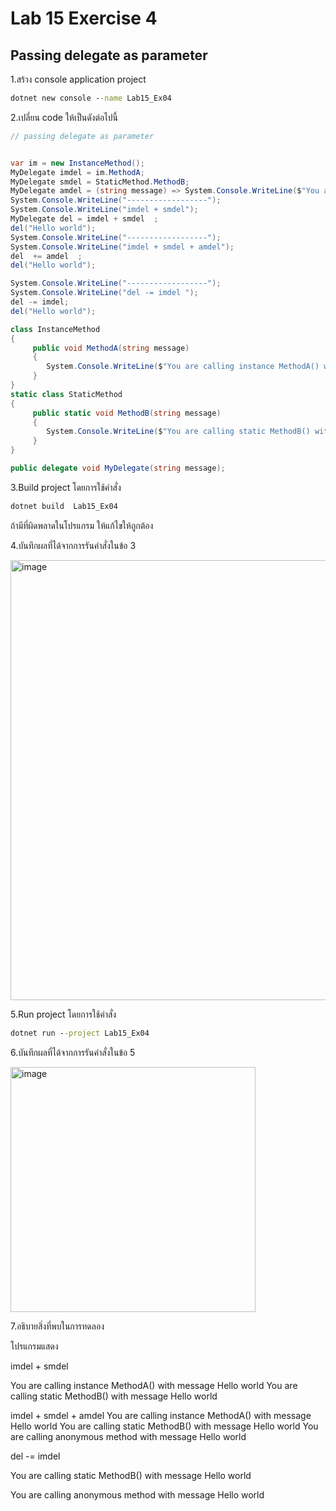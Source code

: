 # Lab 15 Exercise 4

## Passing delegate as parameter

1.สร้าง console application project

```cmd
dotnet new console --name Lab15_Ex04
```

2.เปลี่ยน code ให้เป็นดังต่อไปนี้

```cs
// passing delegate as parameter


var im = new InstanceMethod();
MyDelegate imdel = im.MethodA;
MyDelegate smdel = StaticMethod.MethodB;
MyDelegate amdel = (string message) => System.Console.WriteLine($"You are calling anonymous method with message {message}");
System.Console.WriteLine("------------------");
System.Console.WriteLine("imdel + smdel");
MyDelegate del = imdel + smdel  ;
del("Hello world");
System.Console.WriteLine("------------------");
System.Console.WriteLine("imdel + smdel + amdel");
del  += amdel  ;
del("Hello world");

System.Console.WriteLine("------------------");
System.Console.WriteLine("del -= imdel ");
del -= imdel;
del("Hello world");

class InstanceMethod
{
     public void MethodA(string message)
     {
        System.Console.WriteLine($"You are calling instance MethodA() with message {message}");
     }
}
static class StaticMethod
{
     public static void MethodB(string message)
     {
        System.Console.WriteLine($"You are calling static MethodB() with message {message}");
     }
}

public delegate void MyDelegate(string message);
```

3.Build project โดยการใช้คำสั่ง

```cmd
dotnet build  Lab15_Ex04
```

ถ้ามีที่ผิดพลาดในโปรแกรม ให้แก้ไขให้ถูกต้อง

4.บันทึกผลที่ได้จากการรันคำสั่งในข้อ 3

<img width="704" alt="image" src="https://github.com/chatladawongkanyon/03376836-OOP-2566-Lab-15/assets/144195963/75e849c0-1162-4b3d-9370-6b3a0f9f2dbc">

5.Run project โดยการใช้คำสั่ง

```cmd
dotnet run --project Lab15_Ex04
```

6.บันทึกผลที่ได้จากการรันคำสั่งในข้อ 5

<img width="392" alt="image" src="https://github.com/chatladawongkanyon/03376836-OOP-2566-Lab-15/assets/144195963/18a57768-ffcb-45b0-b82c-324d6a0590f2">

7.อธิบายสิ่งที่พบในการทดลอง

โปรแกรมแสดง

imdel + smdel

You are calling instance MethodA() with message Hello world You are calling static MethodB() with message Hello world

imdel + smdel + amdel You are calling instance MethodA() with message Hello world You are calling static MethodB() with message Hello world You are calling anonymous method with message Hello world

del -= imdel

You are calling static MethodB() with message Hello world

You are calling anonymous method with message Hello world

